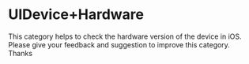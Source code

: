 UIDevice+Hardware
=================

This category helps to check the hardware version of the device in iOS.<br>
Please give your feedback and suggestion to improve this category.<br>
Thanks
